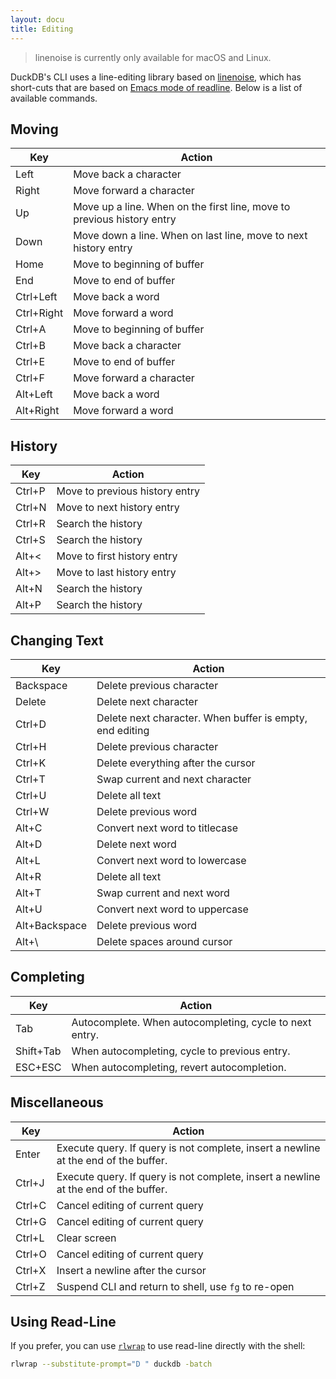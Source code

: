 ```yaml
---
layout: docu
title: Editing
---
```


> linenoise is currently only available for macOS and Linux.

DuckDB's CLI uses a line-editing library based on [linenoise](https://github.com/antirez/linenoise), which has short-cuts that are based on [Emacs mode of readline](https://readline.kablamo.org/emacs.html). Below is a list of available commands.

## Moving

|      Key      |                                 Action                                  |
|---------------|-------------------------------------------------------------------------|
| Left          | Move back a character                                                   |
| Right         | Move forward a character                                                |
| Up            | Move up a line. When on the first line, move to previous history entry  |
| Down          | Move down a line. When on last line, move to next history entry         |
| Home          | Move to beginning of buffer                                             |
| End           | Move to end of buffer                                                   |
| Ctrl+Left     | Move back a word                                                        |
| Ctrl+Right    | Move forward a word                                                     |
| Ctrl+A        | Move to beginning of buffer                                             |
| Ctrl+B        | Move back a character                                                   |
| Ctrl+E        | Move to end of buffer                                                   |
| Ctrl+F        | Move forward a character                                                |
| Alt+Left      | Move back a word                                                        |
| Alt+Right     | Move forward a word                                                     |

## History

| Key    | Action                         |
|--------|--------------------------------|
| Ctrl+P | Move to previous history entry |
| Ctrl+N | Move to next history entry     |
| Ctrl+R | Search the history             |
| Ctrl+S | Search the history             |
| Alt+<  | Move to first history entry    |
| Alt+>  | Move to last history entry     |
| Alt+N  | Search the history             |
| Alt+P  | Search the history             |

## Changing Text

| Key           | Action                                                   |
|---------------|----------------------------------------------------------|
| Backspace     | Delete previous character                                |
| Delete        | Delete next character                                    |
| Ctrl+D        | Delete next character. When buffer is empty, end editing |
| Ctrl+H        | Delete previous character                                |
| Ctrl+K        | Delete everything after the cursor                       |
| Ctrl+T        | Swap current and next character                          |
| Ctrl+U        | Delete all text                                          |
| Ctrl+W        | Delete previous word                                     |
| Alt+C         | Convert next word to titlecase                           |
| Alt+D         | Delete next word                                         |
| Alt+L         | Convert next word to lowercase                           |
| Alt+R         | Delete all text                                          |
| Alt+T         | Swap current and next word                               |
| Alt+U         | Convert next word to uppercase                           |
| Alt+Backspace | Delete previous word                                     |
| Alt+\         | Delete spaces around cursor                              |

## Completing

|    Key    |                          Action                           |
|-----------|-----------------------------------------------------------|
| Tab       | Autocomplete. When autocompleting, cycle to next entry.   |
| Shift+Tab | When autocompleting, cycle to previous entry.             |
| ESC+ESC   | When autocompleting, revert autocompletion.               |

## Miscellaneous

|  Key   |                           Action                                                    |
|--------|-------------------------------------------------------------------------------------|
| Enter  | Execute query. If query is not complete, insert a newline at the end of the buffer. |
| Ctrl+J | Execute query. If query is not complete, insert a newline at the end of the buffer. |
| Ctrl+C | Cancel editing of current query                                                     |
| Ctrl+G | Cancel editing of current query                                                     |
| Ctrl+L | Clear screen                                                                        |
| Ctrl+O | Cancel editing of current query                                                     |
| Ctrl+X | Insert a newline after the cursor                                                   |
| Ctrl+Z | Suspend CLI and return to shell, use `fg` to re-open                                |

## Using Read-Line

If you prefer, you can use [`rlwrap`](https://github.com/hanslub42/rlwrap) to use read-line directly with the shell:

```bash
rlwrap --substitute-prompt="D " duckdb -batch
```
